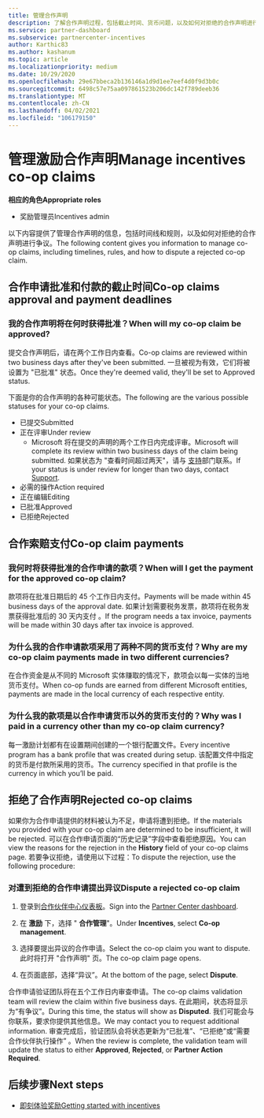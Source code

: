 ```yaml
---
title: 管理合作声明
description: 了解合作声明过程，包括截止时间、货币问题，以及如何对拒绝的合作声明进行争议。
ms.service: partner-dashboard
ms.subservice: partnercenter-incentives
author: Karthic83
ms.author: kashanum
ms.topic: article
ms.localizationpriority: medium
ms.date: 10/29/2020
ms.openlocfilehash: 29e67bbeca2b136146a1d9d1ee7eef4d0f9d3b0c
ms.sourcegitcommit: 6498c57e75aa097861523b206dc142f789deeb36
ms.translationtype: MT
ms.contentlocale: zh-CN
ms.lasthandoff: 04/02/2021
ms.locfileid: "106179150"
---
```

# <a name="manage-incentives-co-op-claims"></a><span data-ttu-id="0f340-103">管理激励合作声明</span><span class="sxs-lookup"><span data-stu-id="0f340-103">Manage incentives co-op claims</span></span>

<span data-ttu-id="0f340-104">**相应的角色**</span><span class="sxs-lookup"><span data-stu-id="0f340-104">**Appropriate roles**</span></span>

- <span data-ttu-id="0f340-105">奖励管理员</span><span class="sxs-lookup"><span data-stu-id="0f340-105">Incentives admin</span></span>

<span data-ttu-id="0f340-106">以下内容提供了管理合作声明的信息，包括时间线和规则，以及如何对拒绝的合作声明进行争议。</span><span class="sxs-lookup"><span data-stu-id="0f340-106">The following content gives you information to manage co-op claims, including timelines, rules, and how to dispute a rejected co-op claim.</span></span>

## <a name="co-op-claims-approval-and-payment-deadlines"></a><span data-ttu-id="0f340-107">合作申请批准和付款的截止时间</span><span class="sxs-lookup"><span data-stu-id="0f340-107">Co-op claims approval and payment deadlines</span></span>

### <a name="when-will-my-co-op-claim-be-approved"></a><span data-ttu-id="0f340-108">我的合作声明将在何时获得批准？</span><span class="sxs-lookup"><span data-stu-id="0f340-108">When will my co-op claim be approved?</span></span>

<span data-ttu-id="0f340-109">提交合作声明后，请在两个工作日内查看。</span><span class="sxs-lookup"><span data-stu-id="0f340-109">Co-op claims are reviewed within two business days after they've been submitted.</span></span> <span data-ttu-id="0f340-110">一旦被视为有效，它们将被设置为 "已批准" 状态。</span><span class="sxs-lookup"><span data-stu-id="0f340-110">Once they're deemed valid, they'll be set to Approved status.</span></span>  

<span data-ttu-id="0f340-111">下面是你的合作声明的各种可能状态。</span><span class="sxs-lookup"><span data-stu-id="0f340-111">The following are the various possible statuses for your co-op claims.</span></span>

- <span data-ttu-id="0f340-112">已提交</span><span class="sxs-lookup"><span data-stu-id="0f340-112">Submitted</span></span>
- <span data-ttu-id="0f340-113">正在评审</span><span class="sxs-lookup"><span data-stu-id="0f340-113">Under review</span></span>
  - <span data-ttu-id="0f340-114">Microsoft 将在提交的声明的两个工作日内完成评审。</span><span class="sxs-lookup"><span data-stu-id="0f340-114">Microsoft will complete its review within two business days of the claim being submitted.</span></span> <span data-ttu-id="0f340-115">如果状态为 "查看时间超过两天"，请与 [支持](https://partner.microsoft.com/dashboard/support/incentives/servicerequests?category=incentives)部门联系。</span><span class="sxs-lookup"><span data-stu-id="0f340-115">If your status is under review for longer than two days, contact [Support](https://partner.microsoft.com/dashboard/support/incentives/servicerequests?category=incentives).</span></span>
- <span data-ttu-id="0f340-116">必需的操作</span><span class="sxs-lookup"><span data-stu-id="0f340-116">Action required</span></span>
- <span data-ttu-id="0f340-117">正在编辑</span><span class="sxs-lookup"><span data-stu-id="0f340-117">Editing</span></span>
- <span data-ttu-id="0f340-118">已批准</span><span class="sxs-lookup"><span data-stu-id="0f340-118">Approved</span></span>
- <span data-ttu-id="0f340-119">已拒绝</span><span class="sxs-lookup"><span data-stu-id="0f340-119">Rejected</span></span>

## <a name="co-op-claim-payments"></a><span data-ttu-id="0f340-120">合作索赔支付</span><span class="sxs-lookup"><span data-stu-id="0f340-120">Co-op claim payments</span></span>

### <a name="when-will-i-get-the-payment-for-the-approved-co-op-claim"></a><span data-ttu-id="0f340-121">我何时将获得批准的合作申请的款项？</span><span class="sxs-lookup"><span data-stu-id="0f340-121">When will I get the payment for the approved co-op claim?</span></span>

<span data-ttu-id="0f340-122">款项将在批准日期后的 45 个工作日内支付。</span><span class="sxs-lookup"><span data-stu-id="0f340-122">Payments will be made within 45 business days of the approval date.</span></span> <span data-ttu-id="0f340-123">如果计划需要税务发票，款项将在税务发票获得批准后的 30 天内支付 。</span><span class="sxs-lookup"><span data-stu-id="0f340-123">If the program needs a tax invoice, payments will be made within 30 days after tax invoice is approved.</span></span>

### <a name="why-are-my-co-op-claim-payments-made-in-two-different-currencies"></a><span data-ttu-id="0f340-124">为什么我的合作申请款项采用了两种不同的货币支付？</span><span class="sxs-lookup"><span data-stu-id="0f340-124">Why are my co-op claim payments made in two different currencies?</span></span>

<span data-ttu-id="0f340-125">在合作资金是从不同的 Microsoft 实体赚取的情况下，款项会以每一实体的当地货币支付。</span><span class="sxs-lookup"><span data-stu-id="0f340-125">When co-op funds are earned from different Microsoft entities, payments are made in the local currency of each respective entity.</span></span>  

### <a name="why-was-i-paid-in-a-currency-other-than-my-co-op-claim-currency"></a><span data-ttu-id="0f340-126">为什么我的款项是以合作申请货币以外的货币支付的？</span><span class="sxs-lookup"><span data-stu-id="0f340-126">Why was I paid in a currency other than my co-op claim currency?</span></span>

<span data-ttu-id="0f340-127">每一激励计划都有在设置期间创建的一个银行配置文件。</span><span class="sxs-lookup"><span data-stu-id="0f340-127">Every incentive program has a bank profile that was created during setup.</span></span> <span data-ttu-id="0f340-128">该配置文件中指定的货币是付款所采用的货币。</span><span class="sxs-lookup"><span data-stu-id="0f340-128">The currency specified in that profile is the currency in which you’ll be paid.</span></span>

## <a name="rejected-co-op-claims"></a><span data-ttu-id="0f340-129">拒绝了合作声明</span><span class="sxs-lookup"><span data-stu-id="0f340-129">Rejected co-op claims</span></span>

<span data-ttu-id="0f340-130">如果你为合作申请提供的材料被认为不足，申请将遭到拒绝。</span><span class="sxs-lookup"><span data-stu-id="0f340-130">If the materials you provided with your co-op claim are determined to be insufficient, it will be rejected.</span></span> <span data-ttu-id="0f340-131">可以在合作申请页面的“历史记录”字段中查看拒绝原因。</span><span class="sxs-lookup"><span data-stu-id="0f340-131">You can view the reasons for the rejection in the **History** field of your co-op claims page.</span></span> <span data-ttu-id="0f340-132">若要争议拒绝，请使用以下过程：</span><span class="sxs-lookup"><span data-stu-id="0f340-132">To dispute the rejection, use the following procedure:</span></span>

### <a name="dispute-a-rejected-co-op-claim"></a><span data-ttu-id="0f340-133">对遭到拒绝的合作申请提出异议</span><span class="sxs-lookup"><span data-stu-id="0f340-133">Dispute a rejected co-op claim</span></span>

1. <span data-ttu-id="0f340-134">登录到[合作伙伴中心仪表板](https://partner.microsoft.com/dashboard/)。</span><span class="sxs-lookup"><span data-stu-id="0f340-134">Sign into the [Partner Center dashboard](https://partner.microsoft.com/dashboard/).</span></span>

2. <span data-ttu-id="0f340-135">在 **激励** 下，选择 " **合作管理**"。</span><span class="sxs-lookup"><span data-stu-id="0f340-135">Under **Incentives**, select **Co-op management**.</span></span>

3. <span data-ttu-id="0f340-136">选择要提出异议的合作申请。</span><span class="sxs-lookup"><span data-stu-id="0f340-136">Select the co-op claim you want to dispute.</span></span> <span data-ttu-id="0f340-137">此时将打开 "合作声明" 页。</span><span class="sxs-lookup"><span data-stu-id="0f340-137">The co-op claim page opens.</span></span>

4. <span data-ttu-id="0f340-138">在页面底部，选择“异议”。</span><span class="sxs-lookup"><span data-stu-id="0f340-138">At the bottom of the page, select **Dispute**.</span></span>

<span data-ttu-id="0f340-139">合作申请验证团队将在五个工作日内审查申请。</span><span class="sxs-lookup"><span data-stu-id="0f340-139">The co-op claims validation team will review the claim within five business days.</span></span> <span data-ttu-id="0f340-140">在此期间，状态将显示为“有争议”。</span><span class="sxs-lookup"><span data-stu-id="0f340-140">During this time, the status will show as **Disputed**.</span></span> <span data-ttu-id="0f340-141">我们可能会与你联系，要求你提供其他信息。</span><span class="sxs-lookup"><span data-stu-id="0f340-141">We may contact you to request additional information.</span></span> <span data-ttu-id="0f340-142">审查完成后，验证团队会将状态更新为“已批准”、“已拒绝”或“需要合作伙伴执行操作”  。</span><span class="sxs-lookup"><span data-stu-id="0f340-142">When the review is complete, the validation team will update the status to either **Approved**, **Rejected**, or **Partner Action Required**.</span></span>

## <a name="next-steps"></a><span data-ttu-id="0f340-143">后续步骤</span><span class="sxs-lookup"><span data-stu-id="0f340-143">Next steps</span></span>

- [<span data-ttu-id="0f340-144">即刻体验奖励</span><span class="sxs-lookup"><span data-stu-id="0f340-144">Getting started with incentives</span></span>](incentives-get-started-intro.md)
